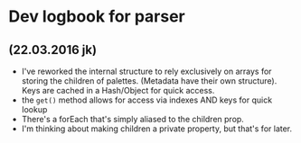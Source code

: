 # Dev logbook for parser

## (22.03.2016 jk)

- I've reworked the internal structure to rely exclusively on arrays for storing the children of palettes. (Metadata have their own structure). Keys are cached in a Hash/Object for quick access.
- the `get()` method allows for access via indexes AND keys for quick lookup
- There's a forEach that's simply aliased to the children prop.
- I'm thinking about making children a private property, but that's for later.
